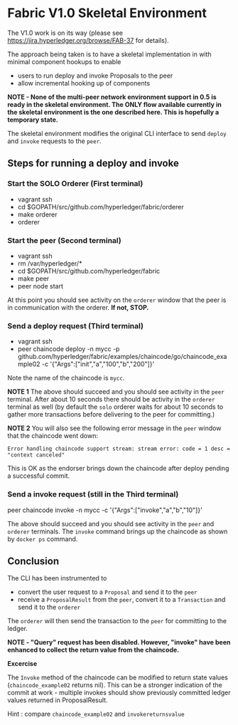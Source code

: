 # Fabric V1.0 Skeletal Environment
The V1.0 work is on its way (please see https://jira.hyperledger.org/browse/FAB-37 for details).

The approach being taken is to have a skeletal implementation in with minimal component hookups to enable

* users to run deploy and invoke Proposals to the peer
* allow incremental hooking up of components

**NOTE - None of the multi-peer network environment support in 0.5 is ready in the skeletal environment. The ONLY flow available currently in the skeletal environment is the one described here. This is hopefully a temporary state.**

The skeletal environment modifies the original CLI interface to send `deploy` and `invoke` requests to the `peer`.

## Steps for running a deploy and invoke

### Start the SOLO Orderer (First terminal)
* vagrant ssh
* cd $GOPATH/src/github.com/hyperledger/fabric/orderer
* make orderer
* orderer

### Start the peer (Second terminal)
* vagrant ssh
* rm /var/hyperledger/*
* cd $GOPATH/src/github.com/hyperledger/fabric
* make peer
* peer node start

At this point you should see activity on the `orderer` window that the peer is in communication with the orderer. **If not, STOP.**

### Send a deploy request (Third terminal)
* vagrant ssh
* peer chaincode deploy -n mycc -p github.com/hyperledger/fabric/examples/chaincode/go/chaincode_example02 -c '{"Args":["init","a","100","b","200"]}'

Note the name of the chaincode is `mycc`.

**NOTE 1**
The above should succeed and you should see activity in the `peer` terminal. After about 10 seconds there should be activity in the `orderer` terminal as well (by default the `solo` orderer waits for about 10 seconds to gather more transactions before delivering to the peer for committing.)

**NOTE 2**
You will also see the following error message in the `peer` window that the chaincode went down:

  ```
  Error handling chaincode support stream: stream error: code = 1 desc = "context canceled"
  ```

This is OK as the endorser brings down the chaincode after deploy pending a successful commit.


### Send a invoke request (still in the Third terminal)
peer chaincode invoke -n mycc  -c '{"Args":["invoke","a","b","10"]}'

The above should succeed and you should see activity in the `peer` and `orderer` terminals. The `invoke` command brings up the chaincode as shown by `docker ps` command.

## Conclusion
The CLI has been instrumented to

* convert the user request to a `Proposal` and send it to the `peer`
* receive a `ProposalResult` from the `peer`, convert it to a `Transaction` and send it to the `orderer`

The `orderer` will then send the transaction to the `peer` for committing to the ledger.

**NOTE - "Query" request has been disabled. However, "invoke" have been enhanced to collect the return value from the chaincode.**


**Excercise**

The `Invoke` method of the chaincode can be modified to return state values (`chaincode_example02` returns nil). This can be a stronger indication of the commit at work - multiple invokes should show previously committed ledger values returned in ProposalResult.

Hint : compare `chaincode_example02` and `invokereturnsvalue`
```
